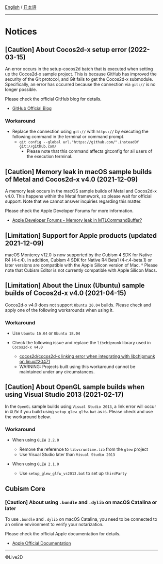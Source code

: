 [English](NOTICE.md) / [日本語](NOTICE.ja.md)

---

# Notices

## [Caution] About Cocos2d-x setup error (2022-03-15)

An error occurs in the setup-cocos2d batch that is executed when setting up the Cocos2d-x sample project.
This is because GitHub has improved the security of the Git protocol, and Git fails to get the Cocos2d-x submodule.
Specifically, an error has occurred because the connection via `git://` is no longer possible.

Please check the official GitHub blog for details.

* [GitHub Official Blog](https://github.blog/2021-09-01-improving-git-protocol-security-github/)

### Workaround

* Replace the connection using `git://` with `https://` by executing the following command in the terminal or command prompt.
  * `git config --global url."https://github.com/".insteadOf git://github.com/`
    * Please note that this command affects gitconfig for all users of the execution terminal.


## [Caution] Memory leak in macOS sample builds of Metal and Cocos2d-x v4.0 (2021-12-09)

A memory leak occurs in the macOS sample builds of Metal and Cocos2d-x v4.0.
This happens within the Metal framework, so please wait for official support.
Note that we cannot answer inquiries regarding this matter.

Please check the Apple Developer Forums for more information.

* [Apple Developer Forums - Memory leak in MTLCommandBuffer?](https://developer.apple.com/forums/thread/120931)


## [Limitation] Support for Apple products (updated 2021-12-09)

macOS Monterey v12.0 is now supported by the Cubism 4 SDK for Native R4 (4-r.4).
In addition, Cubism 4 SDK for Native R4 Beta1 (4-r.4-beta.1) or later versions are compatible with the Apple Silicon version of Mac.
† Please note that Cubism Editor is not currently compatible with Apple Silicon Macs.


## [Limitation] About the Linux (Ubuntu) sample builds of Cocos2d-x v4.0 (2021-04-15)

Cocos2d-x v4.0 does not support `Ubuntu 20.04` builds.
Please check and apply one of the following workarounds when using it.

### Workaround

* Use `Ubuntu 16.04` or `Ubuntu 18.04`

* Check the following issue and replace the `libchipmunk` library used in `Cocos2d-x v4.0`
  * [cocos2d/cocos2d-x linking error when integrating with libchipmunk on linux#20471](https://github.com/cocos2d/cocos2d-x/issues/20471)
  * WARNING: Projects built using this workaround cannot be maintained under any circumstances.


## [Caution] About OpenGL sample builds when using Visual Studio 2013 (2021-02-17)

In the `OpenGL` sample builds using `Visual Studio 2013`, a link error will occur in `GLEW` if you build using `setup_glew_glfw.bat` as is.
Please check and use the workaround below.

### Workaround

* When using `GLEW 2.2.0`
  * Remove the reference to `libvcruntime.lib` from the `glew` project
  * Use Visual Studio later than `Visual Studio 2013`

* When using `GLEW 2.1.0`
  * Use `setup_glew_glfw_vs2013.bat` to set up `thirdParty`


## Cubism Core

### [Caution] About using `.bundle` and `.dylib` on macOS Catalina or later

To use `.bundle` and `.dylib` on macOS Catalina, you need to be connected to an online environment to verify your notarization.

Please check the official Apple documentation for details.

* [Apple Official Documentation](https://developer.apple.com/documentation/security/notarizing_your_app_before_distribution)

---

©Live2D
